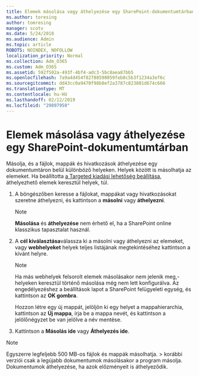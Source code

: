 ```yaml
---
title: Elemek másolása vagy áthelyezése egy SharePoint-dokumentumtárban
ms.author: toresing
author: tomresing
manager: scotv
ms.date: 5/24/2018
ms.audience: Admin
ms.topic: article
ROBOTS: NOINDEX, NOFOLLOW
localization_priority: Normal
ms.collection: Adm_O365
ms.custom: Adm_O365
ms.assetid: 592f502a-493f-4bf4-adc3-5bc8aea87bb5
ms.openlocfilehash: 7a9a4d454f82788598059feb8c5b3f1234a3ef6c
ms.sourcegitcommit: dd43cc0a9470f98b8ef2a3787c823801d674c666
ms.translationtype: MT
ms.contentlocale: hu-HU
ms.lasthandoff: 02/12/2019
ms.locfileid: "29897950"
---
```

# <a name="copy-or-move-items-in-a-sharepoint-document-library"></a>Elemek másolása vagy áthelyezése egy SharePoint-dokumentumtárban

Másolja, és a fájlok, mappák és hivatkozások áthelyezése egy dokumentumtáron belül különböző helyeken. Helyek között is másolhatja az elemeket. Ha beállította [a Targeted kiadási lehetőség beállítása](https://go.microsoft.com/fwlink/?linkid=622980), áthelyezhető elemek keresztül helyek, túl.
  
1. A böngészőben keresse a fájlokat, mappákat vagy hivatkozásokat szeretne áthelyezni, és kattintson a **másolni** vagy **áthelyezni**.
    
    > [!NOTE]
    > **Másolása** és **áthelyezése** nem érhető el, ha a SharePoint online klasszikus tapasztalat használ. 
  
2. A **cél kiválasztása**válassza ki a másolni vagy áthelyezni az elemeket, vagy **webhelyeket** helyek teljes listájának megtekintéséhez kattintson a kívánt helyre. 
    
    > [!NOTE]
    > Ha más webhelyek felsorolt elemek másolásakor nem jelenik meg,-helyeken keresztül történő másolása még nem lett konfigurálva. Az engedélyezéshez a beállítások lapot a SharePoint felügyeleti egység, és kattintson az **OK gombra**. 
  
    Hozzon létre egy új mappát, jelöljön ki egy helyet a mappahierarchia, kattintson az **Új mappa**, írja be a mappa nevét, és kattintson a jelölőnégyzet be van jelölve a név mentése.
    
3. Kattintson a **Másolás ide** vagy **Áthelyezés ide**.
    
> [!NOTE]
>  Egyszerre legfeljebb 500 MB-os fájlok és mappák másolhatja. > korábbi verziói csak a legújabb dokumentumok másolásakor a program másolja. Dokumentumok áthelyezése, ha azok előzményeit is áthelyeződik. 
  

